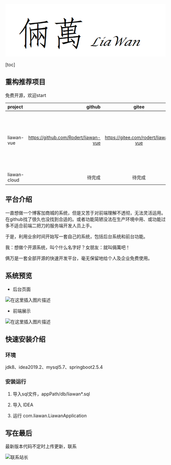 ![logo](img/logo.png)

[toc]

## 重构推荐项目

免费开源，欢迎start

| project | github | gitee | mark | docs |
| :-----| ----: | :----: | :----: | :----: |
| liawan-vue | https://github.com/Rodert/liawan-vue | https://gitee.com/rodert/liawan-vue | SpringBoot+VUE版 | 免费提供完整搭建方案、及视频教程 |
| liawan-cloud | 待完成 | 待完成 | SpringCloud+VUE版 |  待完成  |

## 平台介绍

一直想做一个博客加商城的系统，但是又苦于对前端理解不透彻，无法灵活运用。在github找了很久也没找到合适的。或者功能简陋没法在生产环境中用、或功能过多不适合前端二把刀的服务端开发人员上手。

于是，利用业余时间开始写一套自己的系统，包括后台系统和前台功能。

我：想做个开源系统，叫个什么名字好？女朋友：就叫倆萬吧！

俩万是一套全部开源的快速开发平台，毫无保留地给个人及企业免费使用。
    
## 系统预览

- 后台页面

![在这里插入图片描述](https://img-blog.csdnimg.cn/f7ce87abf5f4409181ce0913edb66643.png)

- 前端展示

![在这里插入图片描述](https://img-blog.csdnimg.cn/f86587527c40452c98466db2fbe39e51.png)

## 快速安装介绍

### 环境

jdk8、idea2019.2、mysql5.7、springboot2.5.4

### 安装运行

1. 导入sql文件，appPath/db/liawan*.sql

2. 导入 IDEA

3. 运行 com.liawan.LiawanApplication


    
## 写在最后

最新版本代码不定时上传更新，联系

![联系站长](https://img-blog.csdnimg.cn/20210218233243678.jpg#pic_center)

